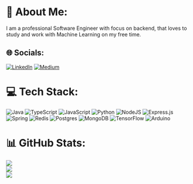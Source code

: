 # 💫 About Me:
I am a professional Software Engineer with focus on backend, that loves to study and work with Machine Learning on my free time.


## 🌐 Socials:
[![LinkedIn](https://img.shields.io/badge/LinkedIn-%230077B5.svg?logo=linkedin&logoColor=white)](https://www.linkedin.com/in/joao-sp/?locale=en_US) [![Medium](https://img.shields.io/badge/Medium-12100E?logo=medium&logoColor=white)](https://medium.com/@jrosajunior656) 

# 💻 Tech Stack:
![Java](https://img.shields.io/badge/java-%23ED8B00.svg?style=for-the-badge&logo=java&logoColor=white) ![TypeScript](https://img.shields.io/badge/typescript-%23007ACC.svg?style=for-the-badge&logo=typescript&logoColor=white) ![JavaScript](https://img.shields.io/badge/javascript-%23323330.svg?style=for-the-badge&logo=javascript&logoColor=%23F7DF1E) ![Python](https://img.shields.io/badge/python-3670A0?style=for-the-badge&logo=python&logoColor=ffdd54) ![NodeJS](https://img.shields.io/badge/node.js-6DA55F?style=for-the-badge&logo=node.js&logoColor=white) ![Express.js](https://img.shields.io/badge/express.js-%23404d59.svg?style=for-the-badge&logo=express&logoColor=%2361DAFB) ![Spring](https://img.shields.io/badge/spring-%236DB33F.svg?style=for-the-badge&logo=spring&logoColor=white) ![Redis](https://img.shields.io/badge/redis-%23DD0031.svg?style=for-the-badge&logo=redis&logoColor=white) ![Postgres](https://img.shields.io/badge/postgres-%23316192.svg?style=for-the-badge&logo=postgresql&logoColor=white) ![MongoDB](https://img.shields.io/badge/MongoDB-%234ea94b.svg?style=for-the-badge&logo=mongodb&logoColor=white) ![TensorFlow](https://img.shields.io/badge/TensorFlow-%23FF6F00.svg?style=for-the-badge&logo=TensorFlow&logoColor=white) ![Arduino](https://img.shields.io/badge/-Arduino-00979D?style=for-the-badge&logo=Arduino&logoColor=white)
# 📊 GitHub Stats:
![](https://github-readme-stats.vercel.app/api?username=JoaoCarlosRosaJunior&theme=dark&hide_border=false&include_all_commits=true&count_private=false)<br/>
![](https://github-readme-streak-stats.herokuapp.com/?user=JoaoCarlosRosaJunior&theme=dark&hide_border=false)<br/>
![](https://github-readme-stats.vercel.app/api/top-langs/?username=JoaoCarlosRosaJunior&theme=dark&hide_border=false&include_all_commits=true&count_private=false&layout=compact&exclude_repo=LojaRoupas,LojaDeRoupas,LabSI02,to-dos,to-dos2.0)


